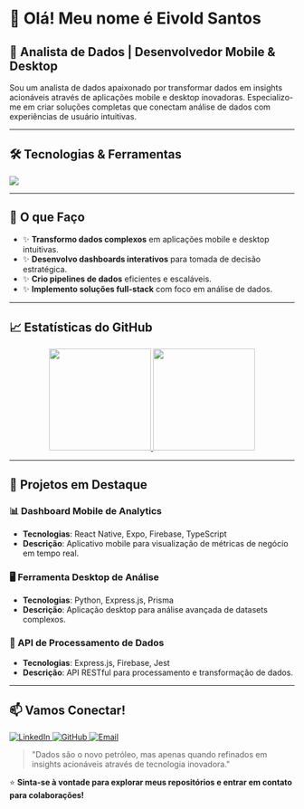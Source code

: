 # 👋 Olá! Meu nome é Eivold Santos

## 🚀 Analista de Dados | Desenvolvedor Mobile & Desktop

Sou um analista de dados apaixonado por transformar dados em insights acionáveis através de aplicações mobile e desktop inovadoras. Especializo-me em criar soluções completas que conectam análise de dados com experiências de usuário intuitivas.

---

## 🛠️ Tecnologias & Ferramentas

<p align="left">
  <a href="https://skillicons.dev">
    <img src="https://skillicons.dev/icons?i=js,ts,python,nodejs,express,prisma,react,expo,firebase,jest,git,vscode,md,json" />
  </a>
</p>



---

## 🎯 O que Faço
- ✨ **Transformo dados complexos** em aplicações mobile e desktop intuitivas.
- ✨ **Desenvolvo dashboards interativos** para tomada de decisão estratégica.
- ✨ **Crio pipelines de dados** eficientes e escaláveis.
- ✨ **Implemento soluções full-stack** com foco em análise de dados.

---

## 📈 Estatísticas do GitHub

<p align="center">
  <a href="https://github.com/EivoldSantos">
    <img height="180em" src="https://github-readme-stats.vercel.app/api?username=EivoldSantos&show_icons=true&theme=dracula&include_all_commits=true&count_private=true"/>
    <img height="180em" src="https://github-readme-stats.vercel.app/api/top-langs/?username=EivoldSantos&layout=compact&langs_count=7&theme=dracula"/>
  </a>
</p>

---

## 📂 Projetos em Destaque

### 📊 Dashboard Mobile de Analytics
- **Tecnologias**: React Native, Expo, Firebase, TypeScript
- **Descrição**: Aplicativo mobile para visualização de métricas de negócio em tempo real.

### 🖥️ Ferramenta Desktop de Análise
- **Tecnologias**: Python, Express.js, Prisma
- **Descrição**: Aplicação desktop para análise avançada de datasets complexos.

### 🔄 API de Processamento de Dados
- **Tecnologias**: Express.js, Firebase, Jest
- **Descrição**: API RESTful para processamento e transformação de dados.

---

## 📫 Vamos Conectar!

<p align="left">
  <a href="https://www.linkedin.com/in/EivoldSantos/" target="_blank">
    <img src="https://img.shields.io/badge/LinkedIn-%230077B5.svg?style=for-the-badge&logo=linkedin&logoColor=white" alt="LinkedIn">
  </a>
  <a href="https://github.com/EivoldSantos" target="_blank">
    <img src="https://img.shields.io/badge/GitHub-%23121011.svg?style=for-the-badge&logo=github&logoColor=white" alt="GitHub">
  </a>
  <a href="mailto:eivoldviniciusamaral@gmail.com" target="_blank">
    <img src="https://img.shields.io/badge/Email-D14836?style=for-the-badge&logo=gmail&logoColor=white" alt="Email">
  </a>
</p>

> "Dados são o novo petróleo, mas apenas quando refinados em insights acionáveis através de tecnologia inovadora."

⭐ **Sinta-se à vontade para explorar meus repositórios e entrar em contato para colaborações!**
